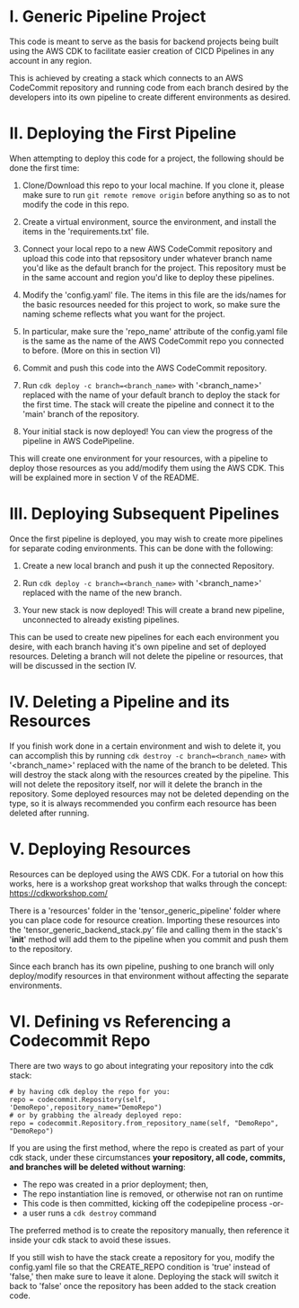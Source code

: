 
# I. Generic Pipeline Project

This code is meant to serve as the basis for backend projects being built using the AWS CDK to facilitate easier creation of CICD Pipelines in any account in any region.

This is achieved by creating a stack which connects to an AWS CodeCommit repository and running code from each branch desired by the developers into its own pipeline to create different environments as desired.

# II. Deploying the First Pipeline

When attempting to deploy this code for a project, the following should be done the first time:

1. Clone/Download this repo to your local machine. If you clone it, please make sure to run `git remote remove origin` before anything so as to not modify the code in this repo.

2. Create a virtual environment, source the environment, and install the items in the 'requirements.txt' file.

3. Connect your local repo to a new AWS CodeCommit repository and upload this code into that repsository under whatever branch name you'd like as the default branch for the project. This repository must be in the same account and region you'd like to deploy these pipelines.

4. Modify the 'config.yaml' file. The items in this file are the ids/names for the basic resources needed for this project to work, so make sure the naming scheme reflects what you want for the project.

5. In particular, make sure the 'repo_name' attribute of the config.yaml file is the same as the name of the AWS CodeCommit repo you connected to before. (More on this in section VI)

6. Commit and push this code into the AWS CodeCommit repository.

7. Run `cdk deploy -c branch=<branch_name>` with '<branch_name>' replaced with the name of your default branch to deploy the stack for the first time. The stack will create the pipeline and connect it to the 'main' branch of the repository.

8. Your initial stack is now deployed! You can view the progress of the pipeline in AWS CodePipeline.

This will create one environment for your resources, with a pipeline to deploy those resources as you add/modify them using the AWS CDK. This will be explained more in section V of the README.

# III. Deploying Subsequent Pipelines

Once the first pipeline is deployed, you may wish to create more pipelines for separate coding environments. This can be done with the following:

1. Create a new local branch and push it up the connected Repository.

2. Run `cdk deploy -c branch=<branch_name>` with '<branch_name>' replaced with the name of the new branch.

3. Your new stack is now deployed! This will create a brand new pipeline, unconnected to already existing pipelines.

This can be used to create new pipelines for each each environment you desire, with each branch having it's own pipeline and set of deployed resources. Deleting a branch will not delete the pipeline or resources, that will be discussed in the section IV.

# IV. Deleting a Pipeline and its Resources

If you finish work done in a certain environment and wish to delete it, you can accomplish this by running `cdk destroy -c branch=<branch_name>` with '<branch_name>' replaced with the name of the branch to be deleted. This will destroy the stack along with the resources created by the pipeline. This will not delete the repository itself, nor will it delete the branch in the repository. Some deployed resources may not be deleted depending on the type, so it is always recommended you confirm each resource has been deleted after running.

# V. Deploying Resources

Resources can be deployed using the AWS CDK. For a tutorial on how this works, here is a workshop great workshop that walks through the concept: https://cdkworkshop.com/

There is a 'resources' folder in the 'tensor_generic_pipeline' folder where you can place code for resource creation. Importing these resources into the 'tensor_generic_backend_stack.py' file and calling them in the stack's '__init__' method will add them to the pipeline when you commit and push them to the repository.

Since each branch has its own pipeline, pushing to one branch will only deploy/modify resources in that environment without affecting the separate environments.

# VI. Defining vs Referencing a Codecommit Repo

There are two ways to go about integrating your repository into the cdk stack:

    # by having cdk deploy the repo for you:
    repo = codecommit.Repository(self, 'DemoRepo',repository_name="DemoRepo")
    # or by grabbing the already deployed repo:
    repo = codecommit.Repository.from_repository_name(self, "DemoRepo", "DemoRepo")
If you are using the first method, where the repo is created as part of your cdk stack, under these circumstances **your repository, all code, commits, and branches will be deleted without warning**:

 - The repo was created in a prior deployment; then,    
 - The repo instantiation line is removed, or otherwise not ran on runtime 
 - This code is then committed, kicking off the codepipeline process
     -or-
 - a user runs a `cdk destroy` command

The preferred method is to create the repository manually, then reference it inside your cdk stack to avoid these issues.

If you still wish to have the stack create a repository for you, modify the config.yaml file so that the CREATE_REPO condition is 'true' instead of 'false,' then make sure to leave it alone. Deploying the stack will switch it back to 'false' once the repository has been added to the stack creation code.
